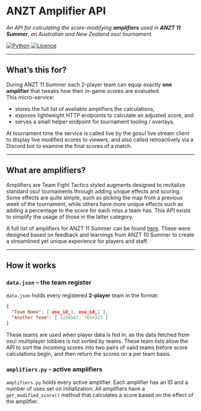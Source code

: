 # ANZT Amplifier API

_An API for calculating the score-modifying **amplifiers** used in **ANZT 11 Summer**, an Australian and New Zealand osu! tournament._

[![Python](https://img.shields.io/badge/Python-3.10%2B-blue)](https://www.python.org/)
[![Licence](https://img.shields.io/badge/Licence-MIT-lightgrey)](#licence)

---
## What’s this for?  
During ANZT 11 Summer each 2-player team can equip exactly **one amplifier** that tweaks how their in-game scores are evaluated.  
This micro-service:

* stores the full list of available amplifiers the calculations,
* exposes lightweight HTTP endpoints to calculate an adjusted score, and  
* serves a small helper endpoint for tournament tooling / overlays.

At tournament time the service is called live by the gosu! live stream client to display live modified scores to viewers, and also called retroactively via a Discord bot to examine the final scores of a match.

---
## What are amplifiers?

Amplifiers are Team Fight Tactics styled augments designed to revitalize standard osu! tournaments through adding unique effects and scoring. Some effects are quite simple, such as picking the map from a previous week of the tournament, while others have more unique effects such as adding a percentage to the score for each miss a team has. This API exists to simplify the usage of those in the latter category.

A full list of amplifiers for ANZT 11 Summer can be found [here](https://docs.google.com/spreadsheets/d/1RWuqemRanJGwpT9H1fiRNz0g8chFhmRNRNDzgR4Kstc/edit?gid=1207981974#gid=1207981974). These were designed based on feedback and learnings from ANZT 10 Summer to create a streamlined yet unique experience for players and staff.

---
## How it works

### `data.json` – the team register
`data.json` holds every registered **2-player** team in the format:

```json
{
  "Team Name": [ osu_id_1, osu_id_2 ],
  "Another Team": [ 1234567, 7654321 ]
}
```
These teams are used when player data is fed in, as the data fetched from osu! multiplayer lobbies is not sorted by teams. These team lists allow the API to sort the incoming scores into two pairs of valid teams before score calculations begin, and then return the scores on a per team basis.

### `amplifiers.py` - active amplifiers
`amplifiers.py` holds every active amplifier. Each amplifier has an ID and a number of uses set on initialization. 
All amplifiers have a `get_modified_score()` method that calculates a score based on the effect of the amplifier.
